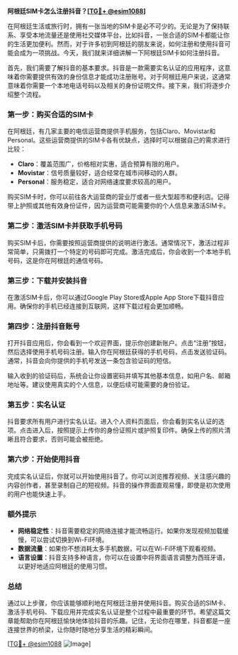 **阿根廷SIM卡怎么注册抖音？[[TG💪+ @esim1088](https://t.me/s/esim1088)]**

在阿根廷生活或旅行时，拥有一张当地的SIM卡是必不可少的。无论是为了保持联系、享受本地流量还是使用社交媒体平台，比如抖音，一张合适的SIM卡都能让你的生活更加便利。然而，对于许多初到阿根廷的朋友来说，如何注册和使用抖音可能会成为一项挑战。今天，我们就来详细讲解一下阿根廷SIM卡如何注册抖音。

首先，我们需要了解抖音的基本要求。抖音是一款需要实名认证的应用程序，这意味着你需要提供有效的身份信息才能成功注册账号。对于阿根廷用户来说，这通常意味着你需要一个本地电话号码以及相关的身份证明文件。接下来，我们将逐步介绍整个流程。

### 第一步：购买合适的SIM卡

在阿根廷，有几家主要的电信运营商提供手机服务，包括Claro、Movistar和Personal。这些运营商提供的SIM卡各有优缺点，选择时可以根据自己的需求进行比较：

- **Claro**：覆盖范围广，价格相对实惠，适合预算有限的用户。
- **Movistar**：信号质量较好，适合经常在城市间移动的人群。
- **Personal**：服务稳定，适合对网络速度要求较高的用户。

购买SIM卡时，你可以前往各大运营商的营业厅或者一些大型超市和便利店。记得带上护照或其他有效身份证件，因为运营商可能需要你的个人信息来激活SIM卡。

### 第二步：激活SIM卡并获取手机号码

购买SIM卡后，你需要按照运营商提供的说明进行激活。通常情况下，激活过程非常简单，只需拨打一个特定的号码即可完成。激活完成后，你会收到一个本地手机号码，这是你在阿根廷的通信号码。

### 第三步：下载并安装抖音

在激活SIM卡后，你可以通过Google Play Store或Apple App Store下载抖音应用。确保你的手机已经连接到互联网，这样下载过程会更加顺畅。

### 第四步：注册抖音账号

打开抖音应用后，你会看到一个欢迎界面，提示你创建新账户。点击“注册”按钮，然后选择使用手机号码注册。输入你在阿根廷获得的手机号码，点击发送验证码。通常，抖音会向你提供的手机号发送一条包含验证码的短信。

输入收到的验证码后，系统会让你设置密码并填写其他基本信息，如用户名、邮箱地址等。建议使用真实的个人信息，以便后续可能需要的身份验证。

### 第五步：实名认证

抖音要求所有用户进行实名认证。进入个人资料页面后，你会看到实名认证的选项。点击进入后，按照提示上传你的身份证照片或护照复印件。确保上传的照片清晰且符合要求，否则可能会被拒绝。

### 第六步：开始使用抖音

完成实名认证后，你就可以开始使用抖音了。你可以浏览推荐视频、关注感兴趣的内容创作者，甚至录制自己的短视频。抖音的操作界面直观易懂，即使是初次使用的用户也能快速上手。

### 额外提示

- **网络稳定性**：抖音需要稳定的网络连接才能流畅运行。如果你发现视频加载缓慢，可以尝试切换到Wi-Fi环境。
- **数据流量**：如果你不想消耗太多手机数据，可以在Wi-Fi环境下观看视频。
- **语言设置**：抖音支持多种语言，你可以在设置中将界面语言调整为西班牙语，以更好地适应阿根廷的使用习惯。

### 总结

通过以上步骤，你应该能够顺利地在阿根廷注册并使用抖音。购买合适的SIM卡、激活手机号码、下载应用并完成实名认证是整个过程中最重要的环节。希望这篇文章能帮助你在阿根廷愉快地体验抖音的乐趣。记住，无论你在哪里，抖音都是一座连接世界的桥梁，让你随时随地分享生活的精彩瞬间。

[[TG💪+ @esim1088](https://t.me/s/esim1088) ![Image](https://i.postimg.cc/4NQfJmqS/Snipaste-2025-05-13-00-14-12.png)]